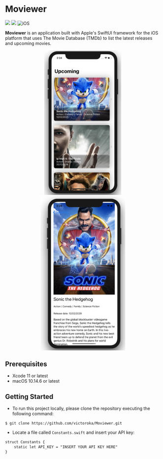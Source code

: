 # Moviewer
<p align="left">
    <img src="https://img.shields.io/badge/Swift-5.1-orange.svg" />
    <img src="https://img.shields.io/badge/Xcode-11.3.1-orange.svg" />
    <img src="https://img.shields.io/badge/platforms-iOS-brightgreen.svg?style=flat" alt="iOS" />
</p>

**Moviewer** is an application built with Apple's SwiftUI framework for the iOS platform that uses The Movie Database (TMDb) to list the latest releases and upcoming movies.

<p align="center">
    <img src="screenshots/home_screen.png" width="250" max-width="40%" alt="home screen screenshot" />
    <img src="screenshots/detail_screen.png" width="275" max-width="40%" alt="detail screen screenshot" />
</p>

## Prerequisites
- Xcode 11 or latest
- macOS 10.14.6 or latest

## Getting Started
- To run this project locally, please clone the repository executing the following command:
```
$ git clone https://github.com/victoroka/Moviewer.git
```
- Locate a file called ```Constants.swift``` and insert your API key:
```
struct Constants {
    static let API_KEY = "INSERT YOUR API KEY HERE"
}
```
